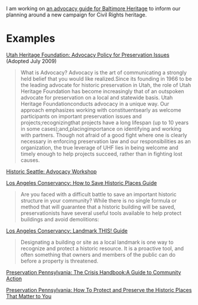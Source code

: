 I am working on [an advocacy guide for Baltimore Heritage](https://github.com/baltimoreheritage/guides/blob/master/advocacy-guide.md) to inform our planning around a new campaign for Civil Rights heritage.

# Examples

[Utah Heritage Foundation: Advocacy Policy for Preservation Issues](http://www.utahheritagefoundation.org/images/stories/docs/uhfadvocacypolicyjuly2009.pdf) (Adopted July 2009)

>What is Advocacy? Advocacy is the art of communicating a strongly held belief that you would like realized.Since its founding in 1966 to be the leading advocate for historic preservation in Utah, the role of Utah Heritage Foundation has become increasingly that of an outspoken advocate for preservation on a local and statewide basis. Utah Heritage Foundationconducts advocacy in a unique way.  Our approach emphasizes working with constituentsearly as welcome participants on important preservation issues and projects;recognizingthat projects have a long lifespan (up to 10 years in some cases);and,placingimportance on identifying and working with partners.  Though not afraid of a good fight where one is clearly necessary in enforcing preservation law and our responsibilities as an organization, the true leverage of UHF lies in being welcome and timely enough to help projects succeed, rather than in fighting lost causes.

[Historic Seattle: Advocacy Workshop](http://historicseattle.org/event/advocacy-workshop/)

[Los Angeles Conservancy: How to Save Historic Places Guide](https://www.laconservancy.org/resources/guide/how-save-historic-places)

>Are you faced with a difficult battle to save an important historic structure in your community? While there is no single formula or method that will guarantee that a historic building will be saved, preservationists have several useful tools available to help protect buildings and avoid demolitions:

[Los Angeles Conservancy: Landmark THIS! Guide](https://www.laconservancy.org/resources/guide/landmark)

>Designating a building or site as a local landmark is one way to recognize and protect a historic resource. It is a proactive tool, and often something that owners and members of the public can do before a property is threatened. 

[Preservation Pennsylvania: The Crisis Handbook:A Guide to Community Action](http://www.preservationpa.org/page.asp?id=30)

[Preservation Pennsylvania: How To Protect and Preserve the Historic Places That Matter to You](http://www.preservationpa.org/page.asp?id=54)
